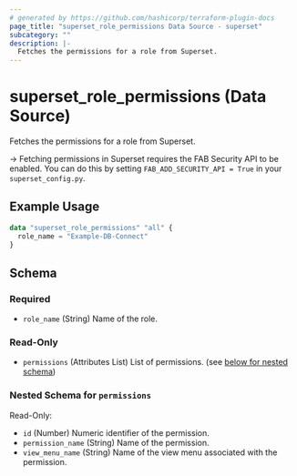 ```yaml
---
# generated by https://github.com/hashicorp/terraform-plugin-docs
page_title: "superset_role_permissions Data Source - superset"
subcategory: ""
description: |-
  Fetches the permissions for a role from Superset.
---
```


# superset_role_permissions (Data Source)

Fetches the permissions for a role from Superset.

-> Fetching permissions in Superset requires the FAB Security API to be enabled. You can do this by setting `FAB_ADD_SECURITY_API = True` in your `superset_config.py`.

## Example Usage

```terraform
data "superset_role_permissions" "all" {
  role_name = "Example-DB-Connect"
}
```

<!-- schema generated by tfplugindocs -->
## Schema

### Required

- `role_name` (String) Name of the role.

### Read-Only

- `permissions` (Attributes List) List of permissions. (see [below for nested schema](#nestedatt--permissions))

<a id="nestedatt--permissions"></a>
### Nested Schema for `permissions`

Read-Only:

- `id` (Number) Numeric identifier of the permission.
- `permission_name` (String) Name of the permission.
- `view_menu_name` (String) Name of the view menu associated with the permission.

